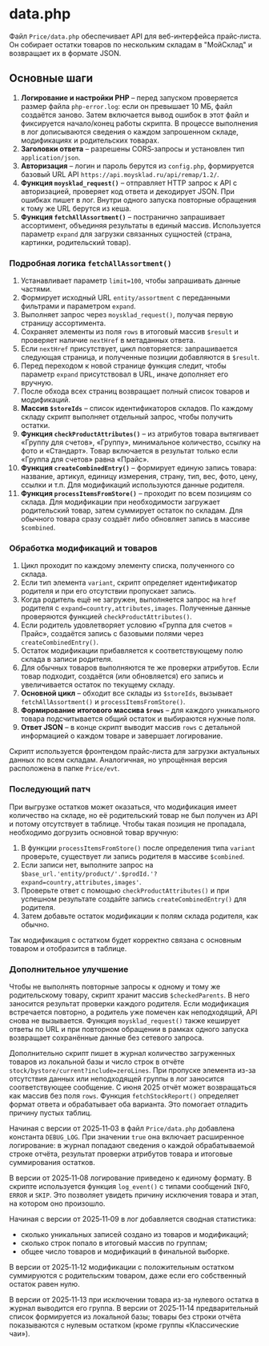 # data.php

Файл `Price/data.php` обеспечивает API для веб-интерфейса прайс‑листа. Он собирает остатки товаров по нескольким складам в "МойСклад" и возвращает их в формате JSON.

## Основные шаги

1. **Логирование и настройки PHP** – перед запуском проверяется размер файла
   `php-error.log`: если он превышает 10&nbsp;МБ, файл создаётся заново. Затем
   включается вывод ошибок в этот файл и фиксируется начало/конец работы
   скрипта. В процессе выполнения в лог дописываются сведения о каждом
   запрошенном складе, модификациях и родительских товарах.
2. **Заголовки ответа** – разрешены CORS‑запросы и установлен тип `application/json`.
3. **Авторизация** – логин и пароль берутся из `config.php`, формируется базовый URL API `https://api.moysklad.ru/api/remap/1.2/`.
4. **Функция `moysklad_request()`** – отправляет HTTP запрос к API с авторизацией, проверяет код ответа и декодирует JSON. При ошибках пишет в лог. Внутри одного запуска повторные обращения к тому же URL берутся из кеша.
5. **Функция `fetchAllAssortment()`** – постранично запрашивает ассортимент,
   объединяя результаты в единый массив. Используется параметр `expand` для
   загрузки связанных сущностей (страна, картинки, родительский товар).

### Подробная логика `fetchAllAssortment()`

1. Устанавливает параметр `limit=100`, чтобы запрашивать данные частями.
2. Формирует исходный URL `entity/assortment` с переданными фильтрами и
   параметром `expand`.
3. Выполняет запрос через `moysklad_request()`, получая первую страницу
   ассортимента.
4. Сохраняет элементы из поля `rows` в итоговый массив `$result` и проверяет
   наличие `nextHref` в метаданных ответа.
5. Если `nextHref` присутствует, цикл повторяется: запрашивается следующая
   страница, и полученные позиции добавляются в `$result`.
6. Перед переходом к новой странице функция следит, чтобы параметр `expand`
   присутствовал в URL, иначе дополняет его вручную.
7. После обхода всех страниц возвращает полный список товаров и модификаций.
6. **Массив `$storeIds`** – список идентификаторов складов. По каждому складу скрипт выполняет отдельный запрос, чтобы получить остатки.
7. **Функция `checkProductAttributes()`** – из атрибутов товара вытягивает «Группу для счетов», «Группу», минимальное количество, ссылку на фото и «Стандарт». Товар включается в результат только если «Группа для счетов» равна «Прайс».
8. **Функция `createCombinedEntry()`** – формирует единую запись товара: название, артикул, единицу измерения, страну, тип, вес, фото, цену, ссылки и т.п. Для модификаций используются данные родителя.
9. **Функция `processItemsFromStore()`** – проходит по всем позициям со склада. Для модификации при необходимости загружает родительский товар, затем суммирует остаток по складам. Для обычного товара сразу создаёт либо обновляет запись в массиве `$combined`.

### Обработка модификаций и товаров

1. Цикл проходит по каждому элементу списка, полученного со склада.
2. Если тип элемента `variant`, скрипт определяет идентификатор родителя и
   при его отсутствии пропускает запись.
3. Когда родитель ещё не загружен, выполняется запрос на `href` родителя с
   `expand=country,attributes,images`. Полученные данные проверяются функцией
   `checkProductAttributes()`.
4. Если родитель удовлетворяет условию «Группа для счетов = Прайс», создаётся
   запись с базовыми полями через `createCombinedEntry()`.
5. Остаток модификации прибавляется к соответствующему полю склада в записи
   родителя.
6. Для обычных товаров выполняются те же проверки атрибутов. Если товар
   подходит, создаётся (или обновляется) его запись и увеличивается остаток по
   текущему складу.
10. **Основной цикл** – обходит все склады из `$storeIds`, вызывает `fetchAllAssortment()` и `processItemsFromStore()`.
11. **Формирование итогового массива `$rows`** – для каждого уникального товара подсчитывается общий остаток и выбираются нужные поля.
12. **Ответ JSON** – в конце скрипт выводит массив `rows` с детальной информацией о каждом товаре и завершает логирование.

Скрипт используется фронтендом прайс‑листа для загрузки актуальных данных по всем складам. Аналогичная, но упрощённая версия расположена в папке `Price/evt`.

### Последующий патч

При выгрузке остатков может оказаться, что модификация имеет количество на складе,
но её родительский товар не был получен из API и потому отсутствует в таблице.
Чтобы такая позиция не пропадала, необходимо догрузить основной товар вручную:

1. В функции `processItemsFromStore()` после определения типа `variant` проверьте,
   существует ли запись родителя в массиве `$combined`.
2. Если записи нет, выполните запрос на `$base_url.'entity/product/'.$prodId.'?expand=country,attributes,images'`.
3. Проверьте ответ с помощью `checkProductAttributes()` и при успешном результате
   создайте запись `createCombinedEntry()` для родителя.
4. Затем добавьте остаток модификации к полям склада родителя, как обычно.

Так модификация с остатком будет корректно связана с основным товаром и
отобразится в таблице.

### Дополнительное улучшение

Чтобы не выполнять повторные запросы к одному и тому же родительскому товару,
скрипт хранит массив `$checkedParents`. В него заносится результат проверки
каждого родителя. Если модификация встречается повторно, а родитель уже
помечен как неподходящий, API снова не вызывается.
Функция `moysklad_request()` также кеширует ответы по URL и при повторном
обращении в рамках одного запуска возвращает сохранённые данные без сетевого
запроса.

Дополнительно скрипт пишет в журнал количество загруженных товаров из локальной
базы и число строк в отчёте `stock/bystore/current?include=zeroLines`. При
пропуске элемента из-за отсутствия данных или неподходящей группы в лог
заносится соответствующее сообщение. С июня 2025 отчёт может возвращаться как
массив без поля `rows`. Функция `fetchStockReport()` определяет формат ответа и
обрабатывает оба варианта. Это помогает отладить причину пустых таблиц.

Начиная с версии от 2025‑11‑03 в файл `Price/data.php` добавлена константа
`DEBUG_LOG`. При значении `true` она включает расширенное логирование: в журнал
попадают сведения о каждой обрабатываемой строке отчёта, результат проверки
атрибутов товара и итоговые суммирования остатков.

В версии от 2025‑11‑08 логирование приведено к единому формату. В скрипте
используется функция `log_event()` с типами сообщений `INFO`, `ERROR` и `SKIP`.
Это позволяет увидеть причину исключения товара и этап, на котором
оно произошло.


Начиная с версии от 2025‑11‑09 в лог добавляется сводная статистика:

* сколько уникальных записей создано из товаров и модификаций;
* сколько строк попало в итоговый массив по группам;
* общее число товаров и модификаций в финальной выборке.

В версии от 2025‑11‑12 модификации с положительным остатком суммируются с родительским товаром, даже если его собственный остаток равен нулю.

В версии от 2025‑11‑13 при исключении товара из-за нулевого остатка в журнал выводится его группа.
В версии от 2025‑11‑14 предварительный список формируется из локальной базы; товары без строки отчёта показываются с нулевым остатком (кроме группы «Классические чаи»).


